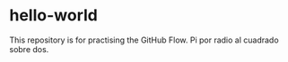# hello-world
This repository is for practising the GitHub Flow.
Pi por radio al cuadrado sobre dos.
